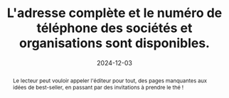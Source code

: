 ---
N: '100'
Rubrique: Identification et contact
title: L'adresse complète et le numéro de téléphone des sociétés et organisations sont disponibles. 
detail: L'adresse complète et le numéro de téléphone des sociétés et organisations sont disponibles 
abstract: Le lecteur peut vouloir appeler l'éditeur pour tout, des pages manquantes aux idées de best-seller, en passant par des invitations à prendre le thé ! 
categories: [" Identification et contact"]
agrege: O4100-E015
opquast: '4 100'
indiceebook: '15'
description: "Règle n° 015"
before: "014"
weight: "015"
after: "016"
actif: '1'
layout: rules
date: 2024-12-03
tags: ["", ""]
objectif: ["Donner aux utilisateurs qui le souhaitent la possibilité d'accéder sans difficulté aux moyens de contact téléphoniques et postaux.", "Renforcer la confiance en associant à l'entité un élément d'identification concret"]
Meo: ["Indiquer l'adresse postale complète et le numéro de téléphone de la société ou de l'organisme

   * Dans la page copyright ;
   * Ou dans une page Contact ou À propos, accessible directement depuis la table des matières.
"]
Controle: ["Vérifier la présence de l'adresse postale complète et du numéro de téléphone de la société ou de l'organisme ainsi que la facilité d'identification et d'accès à cette information."
]
epubcheck: false
ace: false
humancheck: true
Source: ["Opquast"]
Referentiel: [""]
steps: ["Conception", "Éditorial"]
---